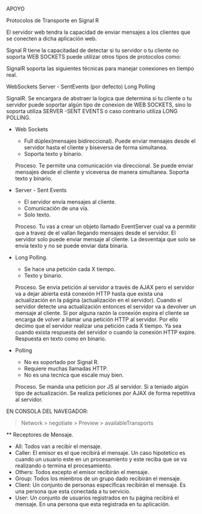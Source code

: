 APOYO

Protocolos de Transporte en Signal R

El servidor web tendra la capacidad de enviar mensajes a los clientes que se conecten a dicha aplicación web.

Signal R tiene la capacitadad de detectar si tu servidor o tu cliente no soporta WEB SOCKETS puede utilizar otros tipos de protocolos como:

SignalR soporta las siguientes técnicas para manejar conexiones en tiempo real.

 WebSockets
 Server - SentEvents (por defecto)
 Long Polling

SignalR. Se encargara de abstraer la logica que determina si tu cliente o tu servidor puede soportar algún tipo de conexion de WEB SOCKETS, sino lo 
soporta utiliza SERVER -SENT EVENTS o caso contrario utiliza LONG POLLING.

* Web Sockets
	- Full dúplex(mensajes bidireccional). Puede enviar mensajes desde el servidor hasta el cliente y biseversa de forma simultanea.
	- Soporta texto y binario.
	
	Proceso.
	Te permite una comunicación vía direccional. Se puede enviar mensajes desde el cliente y viceversa de manera simultanea.
	Soporta texto y binario.
 
* Server - Sent Events
	- El servidor envía mensajes al cliente.
	- Comunicación de una vía.
	- Solo texto.
	
	Proceso.
	Tu vas a crear un objeto llamado EventServer cual va a permitir que a travez de el vallan llegando mensajes desde el servidor.
	El servidor solo puede enviar mensaje al cliente. La desventaja que solo se envia texto y no se puede enviar data binaria.
 
* Long Polling.
	- Se hace una petición cada X tiempo.
	- Texto y binario.
	
	Proceso.
	Se envia petición al servidor a través de AJAX pero el servidor va a dejar abierta está conexión HTTP
	hasta que exista una actualización en la página (actualización en el servidor). Cuando el servidor detecte
	una actualización entonces el servidor va a devolver un mensaje al cliente. Si por alguna razón la conexión expira
	el cliente se encarga de volver a llamar una petición HTTP al servidor. Por ello decimo que el servidor realizar 
	una petición cada X tiempo. Ya sea cuando exista respuesta del servidor o cuando la conexión HTTP expire.
	Respuesta en texto como en binario.
 
* Polling 
	- No es soportado por Signal R.
	- Requiere muchas llamadas HTTP.
	- No es una tecnica que escale muy bien.
	 
	Proceso.
	Se manda una peticion por JS al servidor. Si a teniado algún tipo de actualización.
	Se realiza peticiones por AJAX de forma repetitiva al servidor.
	
EN CONSOLA DEL NAVEGADOR:

> Network > negotiate > Preview > availableTransports

** Receptores de Mensaje.

- All: Todos van a recibir el mensaje.
- Caller: El emisor es el que recibirá el mensaje. Un caso hipotetico es cuando un usuario este en un procesamiento y este reciba que se va realizando o termina el procesamiento.
- Others: Todos excepto el emisor recibirán el mensaje.
- Group: Todos los mienbros de un grupo dado recibirán el mensaje.
- Client: Un conjunto de personas específicas recibirán el mensaje. Es una persona que esta conectada a tu servicio.
- User: Un conjunto de usuarios registrados en tu página recibirá el mensaje. En una persona que esta registrada en tu aplicación.



	